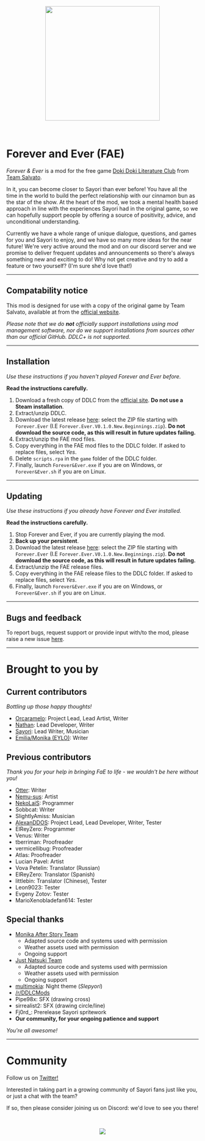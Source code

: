 <p align="center">
    <img src="https://justnatsuki.club/img/guest/fae/forever_and_ever_logo.png" height="300"/>
</p>
<br>

# Forever and Ever (FAE)

_Forever & Ever_ is a mod for the free game [Doki Doki Literature Club](https://www.ddlc.moe) from [Team Salvato](http://teamsalvato.com/).

In it, you can become closer to Sayori than ever before! You have all the time in the world to build the perfect relationship with our cinnamon bun as the star of the show. At the heart of the mod, we took a mental health based approach in line with the experiences Sayori had in the original game, so we can hopefully support people by offering a source of positivity, advice, and unconditional understanding.

Currently we have a whole range of unique dialogue, questions, and games for you and Sayori to enjoy, and we have so many more ideas for the near future! We're very active around the mod and on our discord server and we promise to deliver frequent updates and announcements so there's always something new and exciting to do! 
Why not get creative and try to add a feature or two yourself? (I'm sure she'd love that!)

---

## Compatability notice

This mod is designed for use with a copy of the original game by Team Salvato, available at from the [official website](https://ddlc.moe).

*Please note that we do **not** officially support installations using mod management software, nor do we support installations from sources other than our official GitHub. DDLC+ is not supported.*

---

## Installation

*Use these instructions if you haven't played Forever and Ever before.*

**Read the instructions carefully.**

1. Download a fresh copy of DDLC from the [official site](https://ddlc.moe). **Do not use a Steam installation**.
2. Extract/unzip DDLC.
3. Download the latest release [here](https://github.com/ForeverAndEverTeam/fae-mod/releases): select the ZIP file starting with `Forever.Ever` (I.E `Forever.Ever.V0.1.0.New.Beginnings.zip`). **Do not download the source code, as this will result in future updates failing.**
4. Extract/unzip the FAE mod files.
5. Copy everything in the FAE mod files to the DDLC folder. If asked to replace files, select _Yes_.
6. Delete `scripts.rpa` in the `game` folder of the DDLC folder.
7. Finally, launch `Forever&Ever.exe` if you are on Windows, or `Forever&Ever.sh` if you are on Linux.

---

## Updating

*Use these instructions if you already have Forever and Ever installed.*

**Read the instructions carefully.**

1. Stop Forever and Ever, if you are currently playing the mod.
2. **Back up your persistent**.
3. Download the latest release [here](https://github.com/ForeverAndEverTeam/fae-mod/releases): select the ZIP file starting with `Forever.Ever` (I.E `Forever.Ever.V0.1.0.New.Beginnings.zip`). **Do not download the source code, as this will result in future updates failing.**
4. Extract/unzip the FAE release files.
5. Copy everything in the FAE release files to the DDLC folder. If asked to replace files, select _Yes_.
6. Finally, launch `Forever&Ever.exe` if you are on Windows, or `Forever&Ever.sh` if you are on Linux.

---

## Bugs and feedback

To report bugs, request support or provide input with/to the mod, please raise a new issue [here](https://github.com/ForeverAndEverTeam/fae-mod/issues).

---

# Brought to you by

## Current contributors

_Bottling up those happy thoughts!_

- [Orcaramelo](https://github.com/Orcaramelo): Project Lead, Lead Artist, Writer
- [Nathan](https://github.com/TRIDENT1313): Lead Developer, Writer
- [Sayori](https://www.youtube.com/channel/UCwH1ro8D7kE73jhkWU3APkA): Lead Writer, Musician
- [Emilia/Monika (EYLO)](https://www.reddit.com/u/EmiliaMonika?utm_medium=android_app&utm_source=share): Writer

## Previous contributors

_Thank you for your help in bringing FaE to life - we wouldn't be here without you!_

- [Otter](https://github.com/my-otter-self): Writer
- [Nemu-sus](https://github.com/Nemu-sus): Artist
- [NekoLaiS](https://github.com/NekoLaiS): Programmer
- Sobbcat: Writer
- SlightlyAmiss: Musician
- [AlexanDDOS](https://github.com/AlexanDDOS): Project Lead, Lead Developer, Writer, Tester
- ElReyZero: Programmer
- Venus: Writer
- tberriman: Proofreader
- vermicellibug: Proofreader
- Atlas: Proofreader
- Lucian Pavel: Artist
- Vova Petelin: Translator (Russian)
- ElReyZero: Translator (Spanish)
- littlebin: Translator (Chinese), Tester
- Leon9023: Tester
- Evgeny Zotov: Tester
- MarioXenobladefan614: Tester

## Special thanks

- [Monika After Story Team](https://github.com/Monika-After-Story/MonikaModDev)
  - Adapted source code and systems used with permission
  - Weather assets used with permission
  - Ongoing support
- [Just Natsuki Team](https://github.com/Just-Natsuki-Team/NatsukiModDev)
  - Adapted source code and systems used with permission
  - Weather assets used with permission
  - Ongoing support
- [multimokia](https://github.com/multimokia): Night theme (_Slepyori_)
- [/r/DDLCMods](reddit.com/r/ddlcmods/)
- Pipe98x: SFX (drawing cross)
- sirrealist2: SFX (drawing circle/line)
- Fj0rd_: Prerelease Sayori spritework
- **Our community, for your ongoing patience and support**

_You're all awesome!_

---

# Community

Follow us on [Twitter!](https://twitter.com/JustSayoriDev)

Interested in taking part in a growing community of Sayori fans just like you, or just a chat with the team?

If so, then please consider joining us on Discord: we'd love to see you there!


<br>
<p align="center">
    <a href="https://discord.gg/GswMG6RU">
        <img src="https://discordapp.com/api/guilds/762798961437311016/widget.png?style=banner4"/>
    </a>
</p>
